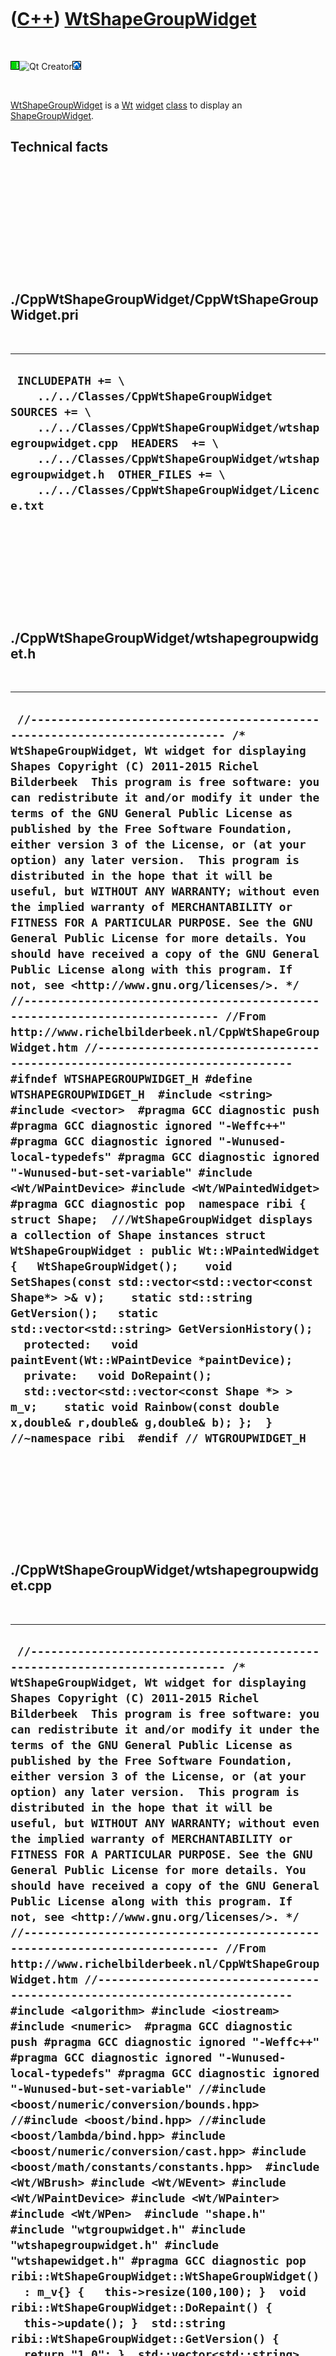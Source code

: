 
 

 

 

 

 

([C++](Cpp.md)) [WtShapeGroupWidget](CppWtShapeGroupWidget.md)
================================================================

 

![Wt](PicWt.png)![Qt
Creator](PicQtCreator.png)![Lubuntu](PicLubuntu.png)

 

[WtShapeGroupWidget](CppWtShapeGroupWidget.md) is a [Wt](CppWt.md)
[widget](CppWidget.md) [class](CppClass.md) to display an
[ShapeGroupWidget](CppShapeGroupWidget.md).

Technical facts
---------------

 

 

 

 

 

 

./CppWtShapeGroupWidget/CppWtShapeGroupWidget.pri
-------------------------------------------------

 

  --------------------------------------------------------------------------------------------------------------------------------------------------------------------------------------------------------------------------------------------------------------------------------------------
  ` INCLUDEPATH += \     ../../Classes/CppWtShapeGroupWidget  SOURCES += \     ../../Classes/CppWtShapeGroupWidget/wtshapegroupwidget.cpp  HEADERS  += \     ../../Classes/CppWtShapeGroupWidget/wtshapegroupwidget.h  OTHER_FILES += \     ../../Classes/CppWtShapeGroupWidget/Licence.txt`
  --------------------------------------------------------------------------------------------------------------------------------------------------------------------------------------------------------------------------------------------------------------------------------------------

 

 

 

 

 

./CppWtShapeGroupWidget/wtshapegroupwidget.h
--------------------------------------------

 

  -----------------------------------------------------------------------------------------------------------------------------------------------------------------------------------------------------------------------------------------------------------------------------------------------------------------------------------------------------------------------------------------------------------------------------------------------------------------------------------------------------------------------------------------------------------------------------------------------------------------------------------------------------------------------------------------------------------------------------------------------------------------------------------------------------------------------------------------------------------------------------------------------------------------------------------------------------------------------------------------------------------------------------------------------------------------------------------------------------------------------------------------------------------------------------------------------------------------------------------------------------------------------------------------------------------------------------------------------------------------------------------------------------------------------------------------------------------------------------------------------------------------------------------------------------------------------------------------------------------------------------------------------------------------------------------------------------------------------------------------------------------------------------------------------------------------------------------------------------------------------------------------------------------------------------------------------------------------------------------------------------------------------------------------------------------
  ` //--------------------------------------------------------------------------- /* WtShapeGroupWidget, Wt widget for displaying Shapes Copyright (C) 2011-2015 Richel Bilderbeek  This program is free software: you can redistribute it and/or modify it under the terms of the GNU General Public License as published by the Free Software Foundation, either version 3 of the License, or (at your option) any later version.  This program is distributed in the hope that it will be useful, but WITHOUT ANY WARRANTY; without even the implied warranty of MERCHANTABILITY or FITNESS FOR A PARTICULAR PURPOSE. See the GNU General Public License for more details. You should have received a copy of the GNU General Public License along with this program. If not, see <http://www.gnu.org/licenses/>. */ //--------------------------------------------------------------------------- //From http://www.richelbilderbeek.nl/CppWtShapeGroupWidget.htm //--------------------------------------------------------------------------- #ifndef WTSHAPEGROUPWIDGET_H #define WTSHAPEGROUPWIDGET_H  #include <string> #include <vector>  #pragma GCC diagnostic push #pragma GCC diagnostic ignored "-Weffc++" #pragma GCC diagnostic ignored "-Wunused-local-typedefs" #pragma GCC diagnostic ignored "-Wunused-but-set-variable" #include <Wt/WPaintDevice> #include <Wt/WPaintedWidget> #pragma GCC diagnostic pop  namespace ribi {  struct Shape;  ///WtShapeGroupWidget displays a collection of Shape instances struct WtShapeGroupWidget : public Wt::WPaintedWidget {   WtShapeGroupWidget();    void SetShapes(const std::vector<std::vector<const Shape*> >& v);    static std::string GetVersion();   static std::vector<std::string> GetVersionHistory();    protected:   void paintEvent(Wt::WPaintDevice *paintDevice);    private:   void DoRepaint();   std::vector<std::vector<const Shape *> > m_v;    static void Rainbow(const double x,double& r,double& g,double& b); };  } //~namespace ribi  #endif // WTGROUPWIDGET_H`
  -----------------------------------------------------------------------------------------------------------------------------------------------------------------------------------------------------------------------------------------------------------------------------------------------------------------------------------------------------------------------------------------------------------------------------------------------------------------------------------------------------------------------------------------------------------------------------------------------------------------------------------------------------------------------------------------------------------------------------------------------------------------------------------------------------------------------------------------------------------------------------------------------------------------------------------------------------------------------------------------------------------------------------------------------------------------------------------------------------------------------------------------------------------------------------------------------------------------------------------------------------------------------------------------------------------------------------------------------------------------------------------------------------------------------------------------------------------------------------------------------------------------------------------------------------------------------------------------------------------------------------------------------------------------------------------------------------------------------------------------------------------------------------------------------------------------------------------------------------------------------------------------------------------------------------------------------------------------------------------------------------------------------------------------------------------

 

 

 

 

 

./CppWtShapeGroupWidget/wtshapegroupwidget.cpp
----------------------------------------------

 

  ------------------------------------------------------------------------------------------------------------------------------------------------------------------------------------------------------------------------------------------------------------------------------------------------------------------------------------------------------------------------------------------------------------------------------------------------------------------------------------------------------------------------------------------------------------------------------------------------------------------------------------------------------------------------------------------------------------------------------------------------------------------------------------------------------------------------------------------------------------------------------------------------------------------------------------------------------------------------------------------------------------------------------------------------------------------------------------------------------------------------------------------------------------------------------------------------------------------------------------------------------------------------------------------------------------------------------------------------------------------------------------------------------------------------------------------------------------------------------------------------------------------------------------------------------------------------------------------------------------------------------------------------------------------------------------------------------------------------------------------------------------------------------------------------------------------------------------------------------------------------------------------------------------------------------------------------------------------------------------------------------------------------------------------------------------------------------------------------------------------------------------------------------------------------------------------------------------------------------------------------------------------------------------------------------------------------------------------------------------------------------------------------------------------------------------------------------------------------------------------------------------------------------------------------------------------------------------------------------------------------------------------------------------------------------------------------------------------------------------------------------------------------------------------------------------------------------------------------------------------------------------------------------------------------------------------------------------------------------------------------------------------------------------------------------------------------------------------------------------------------------------------------------------------------------------------------------------------------------------------------------------------------------------------------------------------------------------------------------------------------------------------------------------------------------------------------------------------------------------------------------------------------------------------------------------------------------------------------------------------------------------------------------------------------------------------------------------------------------------------------------------------------------------------------------------------------------------------------------------------------------------------------------------------------------------------------------------------------------------------------------------------------------------------------------------------------------------------------------------------------------------------------------------------------------------------------------------------------------------------------------------------------------------------------------------------------------------------------------------------------------------------------------------------------------------------------------------------------------------------------------------------------------------------------------------------------------------------------------------------------------------------------------------------------------------------------------------------------------------------------------------------------------------------------------------------------------------------------------------------------------------------------------------------------------------------------------------------------------------------------------------------------------------------------------------------------------------------------------------------------------------------------------------------------------------------------------------------------------------------------------------------------------------------------------------------------------------------------------------------------------------------------------------------------------------------------------------------------------------------------------------------------------------------------------------------------------------------------------------------------------------------------
  ` //--------------------------------------------------------------------------- /* WtShapeGroupWidget, Wt widget for displaying Shapes Copyright (C) 2011-2015 Richel Bilderbeek  This program is free software: you can redistribute it and/or modify it under the terms of the GNU General Public License as published by the Free Software Foundation, either version 3 of the License, or (at your option) any later version.  This program is distributed in the hope that it will be useful, but WITHOUT ANY WARRANTY; without even the implied warranty of MERCHANTABILITY or FITNESS FOR A PARTICULAR PURPOSE. See the GNU General Public License for more details. You should have received a copy of the GNU General Public License along with this program. If not, see <http://www.gnu.org/licenses/>. */ //--------------------------------------------------------------------------- //From http://www.richelbilderbeek.nl/CppWtShapeGroupWidget.htm //--------------------------------------------------------------------------- #include <algorithm> #include <iostream> #include <numeric>  #pragma GCC diagnostic push #pragma GCC diagnostic ignored "-Weffc++" #pragma GCC diagnostic ignored "-Wunused-local-typedefs" #pragma GCC diagnostic ignored "-Wunused-but-set-variable" //#include <boost/numeric/conversion/bounds.hpp> //#include <boost/bind.hpp> //#include <boost/lambda/bind.hpp> #include <boost/numeric/conversion/cast.hpp> #include <boost/math/constants/constants.hpp>  #include <Wt/WBrush> #include <Wt/WEvent> #include <Wt/WPaintDevice> #include <Wt/WPainter> #include <Wt/WPen>  #include "shape.h" #include "wtgroupwidget.h" #include "wtshapegroupwidget.h" #include "wtshapewidget.h" #pragma GCC diagnostic pop  ribi::WtShapeGroupWidget::WtShapeGroupWidget()   : m_v{} {   this->resize(100,100); }  void ribi::WtShapeGroupWidget::DoRepaint() {   this->update(); }  std::string ribi::WtShapeGroupWidget::GetVersion() {   return "1.0"; }  std::vector<std::string> ribi::WtShapeGroupWidget::GetVersionHistory() {   return {     "2011-08-25: version 1.0: initial version"   }; }  void ribi::WtShapeGroupWidget::paintEvent(Wt::WPaintDevice *paintDevice) {   Wt::WPainter painter(paintDevice);   const int width  = this->width().toPixels();   const int height = this->height().toPixels();   //Draw a background rectangle   {     Wt::WPen pen = painter.pen();     pen.setColor(Wt::WColor(1,1,1));     painter.setPen(pen);     painter.setBrush(Wt::WBrush(Wt::WColor(254,254,254)));     painter.drawRect(0.0,0.0,width,height);   }    if (m_v.empty()) return;    const double mid_x = 0.5 * boost::numeric_cast<double>(width);   const double mid_y = 0.5 * boost::numeric_cast<double>(height);   const double ray_center = std::min(mid_x,mid_y);   const double ray_group  = 0.33 * ray_center;   const double ray_member = 0.33 * ray_group;   const int n_groups = boost::numeric_cast<double>(m_v.size());    for (int group=0; group!=n_groups; ++group)   {     //Draw the larger (group) circles first     //Set the pen to black     {       Wt::WPen pen = painter.pen();       pen.setColor(Wt::WColor(1,1,1));       painter.setPen(pen);     }     const double f_group      = (n_groups != 0      ? static_cast<double>(group) / static_cast<double>(n_groups)      : 1.0);      //Set the brush to the group's index     {       double r,g,b;       Rainbow(f_group,r,g,b);       painter.setBrush(Wt::WBrush(Wt::WColor(r*255.0,g*255.0,b*255.0)));     }     const double angle = 2.0 * boost::math::constants::pi<double>() * f_group;     const double group_mid_x = mid_x + (std::sin(angle) * 0.66 * ray_center);     const double group_mid_y = mid_y - (std::cos(angle) * 0.66 * ray_center);     //Draw the group ellipse     painter.drawEllipse(       group_mid_x - ray_group,       group_mid_y - ray_group,       2.0 * ray_group,       2.0 * ray_group);     const std::vector<const Shape*>& members = m_v[group];     const int n_members = boost::numeric_cast<int>(members.size());     for (int member=0; member!=n_members;++member)     {       const double f_member        = (n_members != 0        ? static_cast<double>(member) / static_cast<double>(n_members)        :  1.0);       const double angle = 2.0 * boost::math::constants::pi<double>() * f_member;       const double member_mid_x = group_mid_x + (std::sin(angle) * 0.66 * ray_group);       const double member_mid_y = group_mid_y - (std::cos(angle) * 0.66 * ray_group);       //Draw the member his/her Shape ellipse       WtShapeWidget::DrawShape(painter,         member_mid_x - ray_member,         member_mid_y - ray_member,         2.0 * ray_member,         2.0 * ray_member,         members[member]);     }   } }  //From http://www.richelbilderbeek.nl/CppRainbow.htm void ribi::WtShapeGroupWidget::Rainbow(   const double x,   double& r,   double& g,   double& b) {   const double f_r = std::max(0.0,     (x < 0.5     ? std::cos(x * 1.5 * boost::math::constants::pi<double>())     : -std::sin(x * 1.5 * boost::math::constants::pi<double>())     ) );   const double f_g = std::max(0.0, std::sin( x * 1.5 * boost::math::constants::pi<double>() ) );   const double f_b = std::max(0.0, -std::cos( x * 1.5 * boost::math::constants::pi<double>() ) );   const double max = std::max(f_r, std::max(f_g,f_b));   assert(max!=0);    r = f_r / max;   g = f_g / max;   b = f_b / max; }  void ribi::WtShapeGroupWidget::SetShapes(const std::vector<std::vector<const Shape*> >& v) {   m_v = v;   update(); }`
  ------------------------------------------------------------------------------------------------------------------------------------------------------------------------------------------------------------------------------------------------------------------------------------------------------------------------------------------------------------------------------------------------------------------------------------------------------------------------------------------------------------------------------------------------------------------------------------------------------------------------------------------------------------------------------------------------------------------------------------------------------------------------------------------------------------------------------------------------------------------------------------------------------------------------------------------------------------------------------------------------------------------------------------------------------------------------------------------------------------------------------------------------------------------------------------------------------------------------------------------------------------------------------------------------------------------------------------------------------------------------------------------------------------------------------------------------------------------------------------------------------------------------------------------------------------------------------------------------------------------------------------------------------------------------------------------------------------------------------------------------------------------------------------------------------------------------------------------------------------------------------------------------------------------------------------------------------------------------------------------------------------------------------------------------------------------------------------------------------------------------------------------------------------------------------------------------------------------------------------------------------------------------------------------------------------------------------------------------------------------------------------------------------------------------------------------------------------------------------------------------------------------------------------------------------------------------------------------------------------------------------------------------------------------------------------------------------------------------------------------------------------------------------------------------------------------------------------------------------------------------------------------------------------------------------------------------------------------------------------------------------------------------------------------------------------------------------------------------------------------------------------------------------------------------------------------------------------------------------------------------------------------------------------------------------------------------------------------------------------------------------------------------------------------------------------------------------------------------------------------------------------------------------------------------------------------------------------------------------------------------------------------------------------------------------------------------------------------------------------------------------------------------------------------------------------------------------------------------------------------------------------------------------------------------------------------------------------------------------------------------------------------------------------------------------------------------------------------------------------------------------------------------------------------------------------------------------------------------------------------------------------------------------------------------------------------------------------------------------------------------------------------------------------------------------------------------------------------------------------------------------------------------------------------------------------------------------------------------------------------------------------------------------------------------------------------------------------------------------------------------------------------------------------------------------------------------------------------------------------------------------------------------------------------------------------------------------------------------------------------------------------------------------------------------------------------------------------------------------------------------------------------------------------------------------------------------------------------------------------------------------------------------------------------------------------------------------------------------------------------------------------------------------------------------------------------------------------------------------------------------------------------------------------------------------------------------------------------------------------------------------------------------

 

 

 

 

 

 



